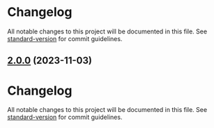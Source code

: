 # Changelog

All notable changes to this project will be documented in this file. See [standard-version](https://github.com/conventional-changelog/standard-version) for commit guidelines.

## [2.0.0](https://github.com/launchdarkly-labs/launchdarkly-cypress-plugin/compare/v1.0.0...v2.0.0) (2023-11-03)

# Changelog

All notable changes to this project will be documented in this file. See [standard-version](https://github.com/conventional-changelog/standard-version) for commit guidelines.
